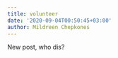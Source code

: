 ```yaml
---
title: volunteer
date: '2020-09-04T00:50:45+03:00'
author: Mildreen Chepkones
---
```

New post, who dis?